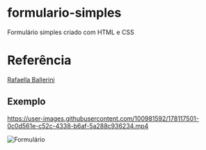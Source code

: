 # formulario-simples
Formulário simples criado com HTML e CSS

# Referência 
[Rafaella Ballerini](https://github.com/rafaballerini)

## Exemplo


https://user-images.githubusercontent.com/100981592/178117501-0c0d561e-c52c-4338-b6af-5a288c936234.mp4

![Formulário](https://user-images.githubusercontent.com/100981592/178117516-b0d0379d-2ef9-41f8-8bbb-efe43506f8ac.png)
